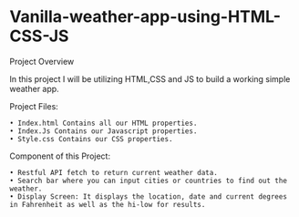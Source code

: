 # Vanilla-weather-app-using-HTML-CSS-JS

Project Overview

In this project I will be utilizing HTML,CSS and JS to build a working simple weather app.

Project Files:

    • Index.html Contains all our HTML properties.
    • Index.Js Contains our Javascript properties.
    • Style.css Contains our CSS properties.
    
Component of this Project:

    • Restful API fetch to return current weather data.
    • Search bar where you can input cities or countries to find out the weather.
    • Display Screen: It displays the location, date and current degrees in Fahrenheit as well as the hi-low for results.
